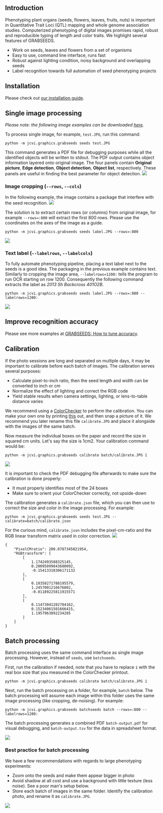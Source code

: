 ## Introduction
Phenotyping plant organs (seeds, flowers, leaves, fruits, nuts) is important in Quantitative Trait Loci (QTL) mapping and whole genome association studies. Computerized phenotyping of digital images promises rapid, robust and reproducible typing of length and color traits. We highlight several features of GRABSEEDS.

* Work on seeds, leaves and flowers from a set of organisms
* Easy to use, command line interface, runs fast
* Robust against lighting condition, noisy background and overlapping seeds
* Label recognition towards full automation of seed phenotyping projects

## Installation
Please check out [our installation guide](https://github.com/tanghaibao/jcvi/wiki/GRABSEEDS:-How-to-install).

## Single image processing
*Please note: the following image examples can be downloaded [here](https://www.dropbox.com/s/is4jrmlmmcfdpdp/test-data.zip).*

To process single image, for example, ``test.JPG``, run this command:
```
python -m jcvi.graphics.grabseeds seeds test.JPG
```
This command generates a PDF file for debugging purposes while all the identified objects will be written to stdout. The PDF output contains object information layered onto original image. The four panels contain **Original picture**, **Edge detection**, **Object detection**, **Object list**, respectively. These panels are useful in finding the best parameter for object detection.
![](https://www.dropbox.com/s/lmkc9j0qj4l37pm/test.png?raw=1)

### Image cropping (``--rows``, ``--cols``)
In the following example, the image contains a package that interfere with the seed recognition.
![](https://www.dropbox.com/s/1cb3mvk8npi67ja/label0.png?raw=1)

The solution is to extract certain rows (or columns) from original image, for example ``--rows=:800`` will extract the first 800 rows. Please use the coordinates on the axes of the image as a guide.
```
python -m jcvi.graphics.grabseeds seeds label.JPG --rows=:800
```
![](https://www.dropbox.com/s/xsv88ize4f0t177/label1.png?raw=1)

### Text label (``--labelrows``, ``--labelcols``)
To fully automate phenotyping pipeline, placing a text label next to the seeds is a good idea. The packaging in the previous example contains text. Similarly to cropping the image area, ``--labelrows=1200:`` tells the program to run OCR starting on row 1200. Consequently the following command extracts the label as *2013 Sh Backcross 401O2B*.
```
python -m jcvi.graphics.grabseeds seeds label.JPG --rows=:800 --labelrows=1200:
```
![](https://www.dropbox.com/s/xuc4ter7jitj132/label2.png?raw=1)

## Improve recognition accuracy
Please see more examples at [GRABSEEDS: How to tune accuracy](https://github.com/tanghaibao/jcvi/wiki/GRABSEEDS:-How-to-tune-accuracy).

## Calibration
If the photo sessions are long and separated on multiple days, it may be important to calibrate before each batch of images. The calibration serves several purposes:
- Calculate pixel-to-inch ratio, then the seed length and width can be converted to inch or cm
- Normalize the effect of lighting and correct the RGB code
- Yield stable results when camera settings, lighting, or lens-to-table distance varies

We recommend using a [ColorChecker](http://en.wikipedia.org/wiki/ColorChecker) to perform the calibration. You can make your own one by printing [this](https://www.dropbox.com/s/qthnnrq79hngf84/colorchecker.pdf) out, and then snap a picture of it. We recommend you later rename this file ``calibrate.JPG`` and place it alongside with the images of the same batch.

Now measure the individual boxes on the paper and record the size in squared cm units. Let's say the size is 1cm2. Your calibration command would be:
```
python -m jcvi.graphics.grabseeds calibrate batch/calibrate.JPG 1
```
![](https://www.dropbox.com/s/eo5kc4unluhour0/calibrate.png?raw=1)

It is important to check the PDF debugging file afterwards to make sure the calibration is done properly:
- It must properly identifies most of the 24 boxes
- Make sure to orient your ColorChecker correctly, not upside-down

The calibration generates a `calibrate.json` file, which you can then use to correct the size and color in the image processing. For example:
```
python -m jcvi.graphics.grabseeds seeds test.JPG --calibrate=batch/calibrate.json
```
For the curious mind, `calibrate.json` includes the pixel-cm-ratio and the RGB linear transform matrix used in color correction.
![](https://www.dropbox.com/s/ss8iv7xpm8zkb1l/formula.png?raw=1)
```
{
    "PixelCMratio": 200.0787345021954,
    "RGBtransform": [
        [
            1.1742493588325145,
            0.20095099843680092,
            -0.15413310306171132
        ],
        [
            0.10358271788195579,
            1.2457001216676802,
            -0.01189225811915571
        ],
        [
            0.11473041282784162,
            0.15234061501666415,
            1.1957963092234285
        ]
    ]
}
```

## Batch processing
Batch processing uses the same command interface as single image processing. However, instead of ``seeds``, use ``batchseeds``.

First, run the calibration if needed, note that you have to replace ``1`` with the real box size that you measured in the ColorChecker printout.
```
python -m jcvi.graphics.grabseeds calibrate batch/calibrate.JPG 1
```
Next, run the batch processing on a folder, for example, ``batch`` below. The batch processing will assume each image within this folder uses the same image processing (like cropping, de-noising). For example:
```
python -m jcvi.graphics.grabseeds batchseeds batch --rows=:800 --labelrows=1200:
```

The batch processing generates a combined PDF ``batch-output.pdf`` for visual debugging, and ``batch-output.tsv`` for the data in spreadsheet format.

![](https://www.dropbox.com/s/ihbby3j6im93k4s/screenshot.png?raw=1)

### Best practice for batch processing
We have a few recommendations with regards to large phenotyping experiments:
- Zoom onto the seeds and make them appear bigger in photo
- Avoid shadow at all cost and use a background with little texture (less noise). See a poor man's setup below.
- Store each batch of images in the same folder. Identify the calibration photo, and rename it as ``calibrate.JPG``.

![](https://www.dropbox.com/s/wcl5a3ii78ovgsz/poorman.jpg?raw=1)